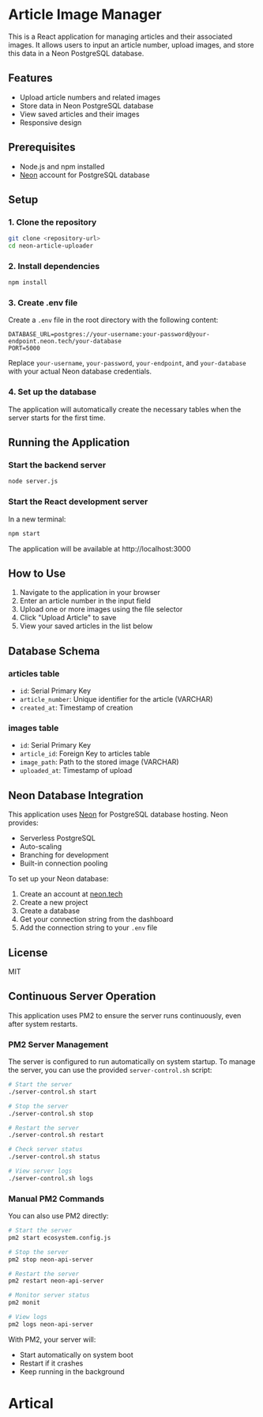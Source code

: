 # Article Image Manager

This is a React application for managing articles and their associated images. It allows users to input an article number, upload images, and store this data in a Neon PostgreSQL database.

## Features

- Upload article numbers and related images
- Store data in Neon PostgreSQL database
- View saved articles and their images
- Responsive design

## Prerequisites

- Node.js and npm installed
- [Neon](https://neon.tech) account for PostgreSQL database

## Setup

### 1. Clone the repository

```bash
git clone <repository-url>
cd neon-article-uploader
```

### 2. Install dependencies

```bash
npm install
```

### 3. Create .env file

Create a `.env` file in the root directory with the following content:

```
DATABASE_URL=postgres://your-username:your-password@your-endpoint.neon.tech/your-database
PORT=5000
```

Replace `your-username`, `your-password`, `your-endpoint`, and `your-database` with your actual Neon database credentials.

### 4. Set up the database

The application will automatically create the necessary tables when the server starts for the first time.

## Running the Application

### Start the backend server

```bash
node server.js
```

### Start the React development server

In a new terminal:

```bash
npm start
```

The application will be available at http://localhost:3000

## How to Use

1. Navigate to the application in your browser
2. Enter an article number in the input field
3. Upload one or more images using the file selector
4. Click "Upload Article" to save
5. View your saved articles in the list below

## Database Schema

### articles table

- `id`: Serial Primary Key
- `article_number`: Unique identifier for the article (VARCHAR)
- `created_at`: Timestamp of creation

### images table

- `id`: Serial Primary Key
- `article_id`: Foreign Key to articles table
- `image_path`: Path to the stored image (VARCHAR)
- `uploaded_at`: Timestamp of upload

## Neon Database Integration

This application uses [Neon](https://neon.tech) for PostgreSQL database hosting. Neon provides:

- Serverless PostgreSQL
- Auto-scaling
- Branching for development
- Built-in connection pooling

To set up your Neon database:
1. Create an account at [neon.tech](https://neon.tech)
2. Create a new project
3. Create a database
4. Get your connection string from the dashboard
5. Add the connection string to your `.env` file

## License

MIT

## Continuous Server Operation

This application uses PM2 to ensure the server runs continuously, even after system restarts.

### PM2 Server Management

The server is configured to run automatically on system startup. To manage the server, you can use the provided `server-control.sh` script:

```bash
# Start the server
./server-control.sh start

# Stop the server
./server-control.sh stop

# Restart the server
./server-control.sh restart

# Check server status
./server-control.sh status

# View server logs
./server-control.sh logs
```

### Manual PM2 Commands

You can also use PM2 directly:

```bash
# Start the server
pm2 start ecosystem.config.js

# Stop the server
pm2 stop neon-api-server

# Restart the server
pm2 restart neon-api-server

# Monitor server status
pm2 monit

# View logs
pm2 logs neon-api-server
```

With PM2, your server will:
- Start automatically on system boot
- Restart if it crashes
- Keep running in the background

# Artical
